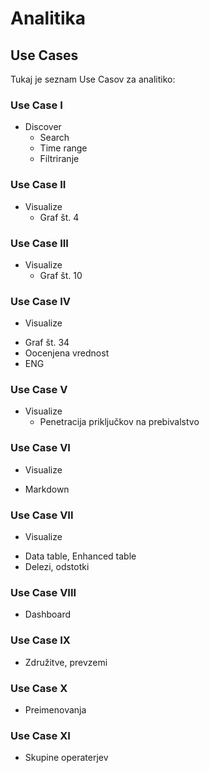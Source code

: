 # Analitika

## Use Cases

Tukaj je seznam Use Casov za analitiko:


### Use Case I
  * Discover
    - Search
    - Time range
    - Filtriranje

### Use Case II
  * Visualize
    - Graf št. 4

### Use Case III
  * Visualize
    - Graf št. 10

### Use Case IV
  * Visualize
   - Graf št. 34
   - Oocenjena vrednost
   - ENG

### Use Case V
  * Visualize
    - Penetracija priključkov na prebivalstvo

### Use Case VI
  * Visualize
   - Markdown

### Use Case VII
  * Visualize
   - Data table, Enhanced table
   - Delezi, odstotki

### Use Case VIII
  * Dashboard

### Use Case IX
  * Združitve, prevzemi

### Use Case X
  * Preimenovanja

### Use Case XI
  * Skupine operaterjev
